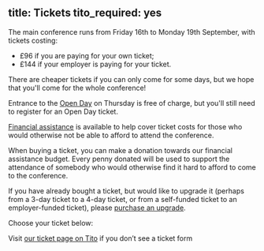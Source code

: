 title: Tickets
tito_required: yes
---

The main conference runs from Friday 16th to Monday 19th September, with tickets costing:

 * £96 if you are paying for your own ticket;
 * £144 if your employer is paying for your ticket.

There are cheaper tickets if you can only come for some days, but we hope that you'll come for the whole conference!

Entrance to the [Open Day](/open-day/) on Thursday is free of charge, but you'll still need to register for an Open Day ticket.

[Financial assistance](/financial-aid/) is available to help cover ticket costs for
those who would otherwise not be able to afford to attend the conference.

When buying a ticket, you can make a donation towards our financial assistance budget.
Every penny donated will be used to support the attendance of somebody who would otherwise find it hard to afford to come to the conference.

If you have already bought a ticket, but would like to upgrade it (perhaps from a 3-day ticket to a 4-day ticket, or from a self-funded ticket to an employer-funded ticket), please [purchase an upgrade](/tickets/upgrading/).

Choose your ticket below:

<tito-widget event="pyconuk/2016">Visit [our ticket page on Tito](https://ti.to/pyconuk/2016) if you don’t see a ticket form</tito-widget>
